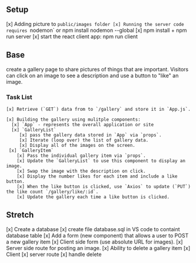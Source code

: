 ## Setup
 [x] Adding picture to `public/images folder
 [x] Running the server code requires `nodemon` or npm install nodemon --global
 [x] npm install  +   npm run server
 [x] start the react client app: npm run client

## Base
   create a gallery page to share pictures of things that are important. Visitors can click on an image to see a description and use a button to "like" an image.

  ### Task List
    [x] Retrieve (`GET`) data from to `/gallery` and store it in `App.js`.

    [x] Building the gallery using mulitple components:
      [x] `App` - represents the overall application or site 
      [x] `GalleryList` 
         [x] pass the gallery data stored in `App` via `props`.
         [x] Iterate (loop over) the list of gallery data.
         [x] Display all of the images on the screen.
     [x] `GalleryItem` 
        [x] Pass the individual gallery item via `props`. 
        [x] Update the `GalleryList` to use this component to display an image.
        [x] Swap the image with the description on click.
        [x] Display the number likes for each item and include a like button.
        [x] When the like button is clicked, use `Axios` to update (`PUT`) the like count `/gallery/like/:id`.
        [x] Update the gallery each time a like button is clicked.

## Stretch

[x] Create a database
[x] create file database.sql in VS code to containt database table 
[x] Add a form (new component) that allows a user to POST a new gallery item
    [x] Client side form (use absolute URL for images).
    [x] Server side route for posting an image.
[x] Ability to delete a gallery item
    [x] Client
    [x] server route
    [x] handle delete

